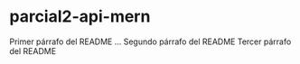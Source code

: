 # parcial2-api-mern

Primer párrafo del README ...
Segundo párrafo del README
Tercer párrafo del README